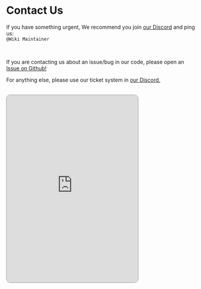 # Contact Us

If you have something urgent, We recommend you join [our Discord](https://discord.bigstone.dev) and ping us:<br>
`@Wiki Maintainer`

<br>

If you are contacting us about an issue/bug in our code, please open an [Issue on Github!](https://github.com/BigstoneDevelopment/datapack-wiki/issues)

For anything else, please use our ticket system in [our Discord.](https://discord.bigstone.dev)

<br>

<iframe style="border-radius: 10px; border: 1px solid rgba(83, 83, 83, 0.6);" src="https://discord.com/widget?id=1392135826816761918&theme=dark" width="350" height="500" allowtransparency="true" frameborder="0" sandbox="allow-popups allow-popups-to-escape-sandbox allow-same-origin allow-scripts"></iframe>